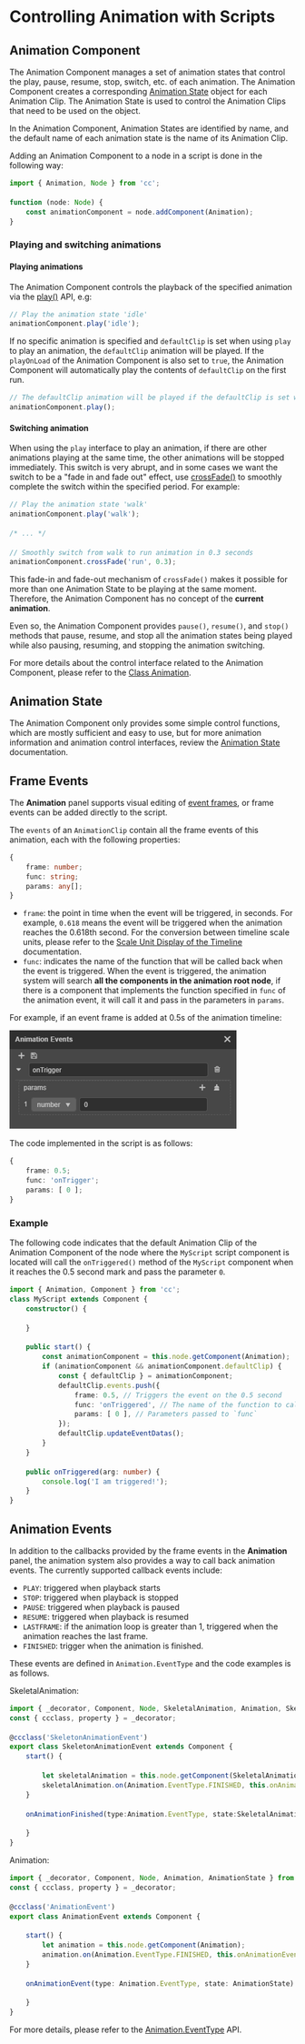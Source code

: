 # Controlling Animation with Scripts

## Animation Component

The Animation Component manages a set of animation states that control the play, pause, resume, stop, switch, etc. of each animation. The Animation Component creates a corresponding [Animation State](animation-state.md) object for each Animation Clip. The Animation State is used to control the Animation Clips that need to be used on the object.

In the Animation Component, Animation States are identified by name, and the default name of each animation state is the name of its Animation Clip.

Adding an Animation Component to a node in a script is done in the following way:

```ts
import { Animation, Node } from 'cc';

function (node: Node) {
    const animationComponent = node.addComponent(Animation);
}
```

### Playing and switching animations

#### Playing animations

The Animation Component controls the playback of the specified animation via the [play()](__APIDOC__/en/class/Animation?id=play) API, e.g:

```ts
// Play the animation state 'idle'
animationComponent.play('idle');
```

If no specific animation is specified and `defaultClip` is set when using `play` to play an animation, the `defaultClip` animation will be played. If the `playOnLoad` of the Animation Component is also set to `true`, the Animation Component will automatically play the contents of `defaultClip` on the first run.

```ts
// The defaultClip animation will be played if the defaultClip is set without specifying the animation to be played
animationComponent.play();
```

#### Switching animation

When using the `play` interface to play an animation, if there are other animations playing at the same time, the other animations will be stopped immediately. This switch is very abrupt, and in some cases we want the switch to be a "fade in and fade out" effect, use [crossFade()](__APIDOC__/en/class/Animation?id=crossFade) to smoothly complete the switch within the specified period. For example:

```ts
// Play the animation state 'walk'
animationComponent.play('walk');

/* ... */

// Smoothly switch from walk to run animation in 0.3 seconds
animationComponent.crossFade('run', 0.3);
```

This fade-in and fade-out mechanism of `crossFade()` makes it possible for more than one Animation State to be playing at the same moment. Therefore, the Animation Component has no concept of the **current animation**.

Even so, the Animation Component provides `pause()`, `resume()`, and `stop()` methods that pause, resume, and stop all the animation states being played while also pausing, resuming, and stopping the animation switching.

For more details about the control interface related to the Animation Component, please refer to the [Class Animation](__APIDOC__/en/class/Animation).

## Animation State

The Animation Component only provides some simple control functions, which are mostly sufficient and easy to use, but for more animation information and animation control interfaces, review the [Animation State](animation-state.md) documentation.

## Frame Events

The **Animation** panel supports visual editing of [event frames](animation-event.md), or frame events can be added directly to the script.

The `events` of an `AnimationClip` contain all the frame events of this animation, each with the following properties:

```ts
{
    frame: number;
    func: string;
    params: any[];
}
```

- `frame`: the point in time when the event will be triggered, in seconds. For example, `0.618` means the event will be triggered when the animation reaches the 0.618th second. For the conversion between timeline scale units, please refer to the [Scale Unit Display of the Timeline](animation-editor.md#scale-unit-display-of-the-timeline) documentation.
- `func`: indicates the name of the function that will be called back when the event is triggered. When the event is triggered, the animation system will search **all the components in the animation root node**, if there is a component that implements the function specified in `func` of the animation event, it will call it and pass in the parameters in `params`.

For example, if an event frame is added at 0.5s of the animation timeline:

![keyframe](./animation/keyframe.png)

The code implemented in the script is as follows:

```ts
{
    frame: 0.5;
    func: 'onTrigger';
    params: [ 0 ];
}
```

### Example

The following code indicates that the default Animation Clip of the Animation Component of the node where the `MyScript` script component is located will call the `onTriggered()` method of the `MyScript` component when it reaches the 0.5 second mark and pass the parameter `0`.

```ts
import { Animation, Component } from 'cc';
class MyScript extends Component {
    constructor() {

    }

    public start() {
        const animationComponent = this.node.getComponent(Animation);
        if (animationComponent && animationComponent.defaultClip) {
            const { defaultClip } = animationComponent;
            defaultClip.events.push({
                frame: 0.5, // Triggers the event on the 0.5 second
                func: 'onTriggered', // The name of the function to call when the event is triggered
                params: [ 0 ], // Parameters passed to `func`
            });
            defaultClip.updateEventDatas();
        }
    }

    public onTriggered(arg: number) {
        console.log('I am triggered!');
    }
}
```

## Animation Events

In addition to the callbacks provided by the frame events in the **Animation** panel, the animation system also provides a way to call back animation events. The currently supported callback events include:

- `PLAY`: triggered when playback starts
- `STOP`: triggered when playback is stopped
- `PAUSE`: triggered when playback is paused
- `RESUME`: triggered when playback is resumed
- `LASTFRAME`: if the animation loop is greater than 1, triggered when the animation reaches the last frame.
- `FINISHED`: trigger when the animation is finished.

These events are defined in `Animation.EventType` and the code examples is as follows.

SkeletalAnimation:

```ts
import { _decorator, Component, Node, SkeletalAnimation, Animation, SkeletalAnimationState } from 'cc';
const { ccclass, property } = _decorator;

@ccclass('SkeletonAnimationEvent')
export class SkeletonAnimationEvent extends Component {
    start() {

        let skeletalAnimation = this.node.getComponent(SkeletalAnimation);
        skeletalAnimation.on(Animation.EventType.FINISHED, this.onAnimationFinished, this);
    }

    onAnimationFinished(type:Animation.EventType, state:SkeletalAnimationState){

    }
}
```

Animation:

```ts
import { _decorator, Component, Node, Animation, AnimationState } from 'cc';
const { ccclass, property } = _decorator;

@ccclass('AnimationEvent')
export class AnimationEvent extends Component {
    
    start() {
        let animation = this.node.getComponent(Animation);
        animation.on(Animation.EventType.FINISHED, this.onAnimationEvent, this)
    }

    onAnimationEvent(type: Animation.EventType, state: AnimationState) {

    }
}
```

For more details, please refer to the [Animation.EventType](__APIDOC__/en/namespace/Animation?id=EventType) API.
